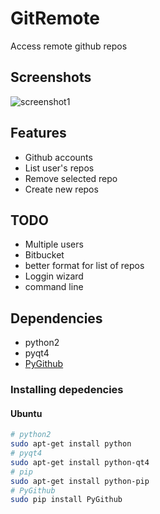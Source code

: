 GitRemote
=========

Access remote github repos

## Screenshots ##

![screenshot1](http://i.imgur.com/hWG0KK8.png)

## Features ##

* Github accounts
* List user's repos
* Remove selected repo
* Create new repos

## TODO ##

* Multiple users
* Bitbucket
* better format for list of repos
* Loggin wizard
* command line

## Dependencies ##

* python2
* pyqt4
* [PyGithub](https://github.com/jacquev6/PyGithub)
    
### Installing depedencies ###

#### Ubuntu ####
```sh
# python2
sudo apt-get install python
# pyqt4
sudo apt-get install python-qt4
# pip
sudo apt-get install python-pip
# PyGithub
sudo pip install PyGithub
```
